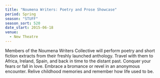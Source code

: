 ```yaml
---
title: "Noumena Writers: Poetry and Prose Showcase"
period: Spring
season: "STUFF"
season_sort: 520
date_start: 2015-06-18
venue:
  - New Theatre
---
```


Members of the Noumena Writers Collective will perform poetry and short fiction extracts from their freshly launched anthology. Travel with them to Africa, Ireland, Spain, and back in time to the distant past. Conquer your fears or fall in love. Embrace a bromance or revel in an anonymous encounter. Relive childhood memories and remember how life used to be.
